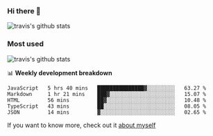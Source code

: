 ### Hi there 👋

<!--
**HondryTravis/HondryTravis** is a ✨ _special_ ✨ repository because its `README.md` (this file) appears on your GitHub profile.

Here are some ideas to get you started:

- 🔭 I’m currently working on ...
- 🌱 I’m currently learning ...
- 👯 I’m looking to collaborate on ...
- 🤔 I’m looking for help with ...
- 💬 Ask me about ...
- 📫 How to reach me: ...
- 😄 Pronouns: ...
- ⚡ Fun fact: ...
-->

![travis's github stats](https://github-readme-stats.vercel.app/api?username=HondryTravis&hide=stars)
### Most used
![travis's github stats](https://github-readme-stats.anuraghazra1.vercel.app/api/top-langs/?username=HondryTravis&layout=compact&hide_title=true)

📊 **Weekly development breakdown**

<!--START_SECTION:waka-->
```text
JavaScript   5 hrs 40 mins   ███████████████▓░░░░░░░░░   63.27 % 
Markdown     1 hr 21 mins    ███▓░░░░░░░░░░░░░░░░░░░░░   15.07 % 
HTML         56 mins         ██▓░░░░░░░░░░░░░░░░░░░░░░   10.48 % 
TypeScript   43 mins         ██░░░░░░░░░░░░░░░░░░░░░░░   08.05 % 
JSON         14 mins         ▓░░░░░░░░░░░░░░░░░░░░░░░░   02.65 % 
```
<!--END_SECTION:waka-->

If you want to know more, check out it [about myself](https://hondrytravis.github.io/)
